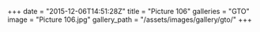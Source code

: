 +++
date = "2015-12-06T14:51:28Z"
title = "Picture 106"
galleries = "GTO"
image = "Picture 106.jpg"
gallery_path = "/assets/images/gallery/gto/"
+++
